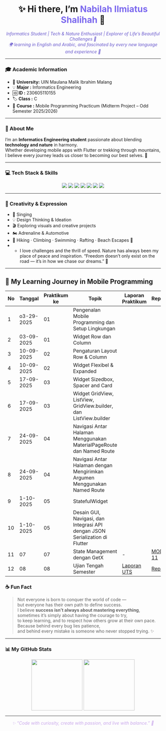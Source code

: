 
<h1 align="center">✨ Hi there, I’m <span style="color:#7B68EE"><b>Nabilah Ilmiatus Shalihah</b></span> 👋</h1>

<p align="center" style="font-style:italic; color:#6A5ACD;">
Informatics Student | Tech & Nature Enthusiast | Explorer of Life’s Beautiful Challenges 🌿<br/>
🌍 learning in English and Arabic, and fascinated by every new language and experience 🌙
</p>

---

### 🎓 Academic Information
- 🏫 **University:** UIN Maulana Malik Ibrahim Malang  
- 💡 **Major  :** Informatics Engineering  
- 🆔 **ID     :** 230605110155  
- 🏷️ **Class  :** C  
- 📱 **Course :** Mobile Programming Practicum
  (Midterm Project – Odd Semester 2025/2026)

---

### 🧭 About Me
I’m an **Informatics Engineering student** passionate about blending **technology and nature** in harmony.  
Whether developing mobile apps with Flutter or trekking through mountains,  
I believe every journey leads us closer to becoming our best selves. 🌱

---

### 💻 Tech Stack & Skills
<p align="center">
  <img src="https://img.shields.io/badge/Flutter-02569B?style=for-the-badge&logo=flutter&logoColor=white"/>
  <img src="https://img.shields.io/badge/Dart-0175C2?style=for-the-badge&logo=dart&logoColor=white"/>
  <img src="https://img.shields.io/badge/PHP-777BB4?style=for-the-badge&logo=php&logoColor=white"/>
  <img src="https://img.shields.io/badge/HTML5-E34F26?style=for-the-badge&logo=html5&logoColor=white"/>
  <img src="https://img.shields.io/badge/CSS3-1572B6?style=for-the-badge&logo=css3&logoColor=white"/>
  <img src="https://img.shields.io/badge/JavaScript-F7DF1E?style=for-the-badge&logo=javascript&logoColor=black"/>
  <img src="https://img.shields.io/badge/MySQL-4479A1?style=for-the-badge&logo=mysql&logoColor=white"/>
</p>

---

### 🎨 Creativity & Expression
- 🎤 Singing  
- 💡 Design Thinking & Ideation  
- 🎬 Exploring visuals and creative projects
- 🏍️ Adrenaline & Automotive
- 🌿 Hiking · Climbing · Swimming · Rafting · Beach Escapes 🌊
- - I love challenges and the thrill of speed. 
Nature has always been my place of peace and inspiration.
“Freedom doesn’t only exist on the road — it’s in how we chase our dreams.” 🏁

---

## 🩵 My Learning Journey in Mobile Programming

| No | Tanggal | Praktikum ke | Topik | Laporan Praktikum | Repository | 
|----|-----------|---------|----------------|----------------|-------------|
| 1 | o3-29-2025 | 01 | Pengenalan Mobile Programming dan Setup Lingkungan |  |  
| 2 | 03-09-2025 | 01 | Widget Row dan Column |  |  |  |
| 3 | 10-09-2025 | 02 | Pengaturan Layout Row & Column |  |  |  |
| 4 | 10-09-2025 | 02 | Widget Flexibel & Expanded |  |  |  |
| 5 | 17-09-2025 | 03 | Widget Sizedbox, Spacer and Card |  |  |  |
| 6 | 17-09-2025 | 03 | Widget GridView, ListView, GridView.builder, dan ListView.builder |  |  |  |
| 7 | 24-09-2025 | 04 | Navigasi Antar Halaman Menggunakan MaterialPageRoute dan Named Route |  |  |  |
| 8 | 24-09-2025 | 04 | Navigasi Antar Halaman dengan Mengirimkan Argumen Menggunakan Named Route |  |  |  |
| 9 | 1-10-2025 | 05 | StatefulWidget |  |  |  |
| 10 | 1-10-2025 | 05 | Desain GUI, Navigasi, dan Integrasi API dengan JSON Serialization di Flutter |  |  |  |
| 11 | 07 | 07 | State Management dengan GetX | - | [MODUL-11](https://github.com/belaabel289/MODUL-11-GET-X) |
| 12 | 08 | 08 | Ujian Tengah Semester | [Laporan UTS](https://drive.google.com/drive/u/0/folders/1hUMDy-_-HroB1J8dd2xs6D-WIyiH2h6Q?lfhs=2) | [Repo UTS](https://github.com/belaabel289/UTS) | 

### ☕ Fun Fact
> Not everyone is born to conquer the world of code —  
> but everyone has their own path to define success.  
> I believe **success isn’t always about mastering everything**,  
> sometimes it’s simply about having the courage to try,  
> to keep learning, and to respect how others grow at their own pace.  
> Because behind every bug lies patience,  
> and behind every mistake is someone who never stopped trying. ✨  

---

### 📊 My GitHub Stats
<p align="center">
  <img src="https://github-readme-stats.vercel.app/api?username=belaabel289&show_icons=true&theme=midnight-purple" height="165"/>
  <img src="https://github-readme-stats.vercel.app/api/top-langs/?username=belaabel289&layout=compact&theme=midnight-purple" height="165"/>
</p>

---

<p align="center" style="font-style:italic; color:#C9A7EB;">
✨ “Code with curiosity, create with passion, and live with balance.” 🌙  
</p>

</p>

